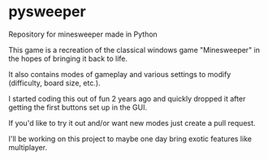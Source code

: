 # pysweeper
Repository for minesweeper made in Python

This game is a recreation of the classical windows game "Minesweeper" in the hopes of bringing it back to life.

It also contains modes of gameplay and various settings to modify (difficulty, board size, etc.).

I started coding this out of fun 2 years ago and quickly dropped it after getting the first buttons set up in the GUI.

If you'd like to try it out and/or want new modes just create a pull request.


I'll be working on this project to maybe one day bring exotic features like multiplayer.
